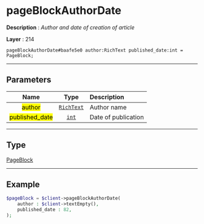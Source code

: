 # pageBlockAuthorDate

**Description** : *Author and date of creation of article*

**Layer** : 214

```tl
pageBlockAuthorDate#baafe5e0 author:RichText published_date:int = PageBlock;
```

---

## Parameters

| Name | Type | Description |
| :---: | :---: | :--- |
| <mark>author</mark> | [`RichText`](type/RichText) | Author name |
| <mark>published_date</mark> | [`int`](type/int) | Date of publication |

---

## Type

[PageBlock](type/PageBlock)

---

## Example

```php
$pageBlock = $client->pageBlockAuthorDate(
	author : $client->textEmpty(),
	published_date : 82,
);
```